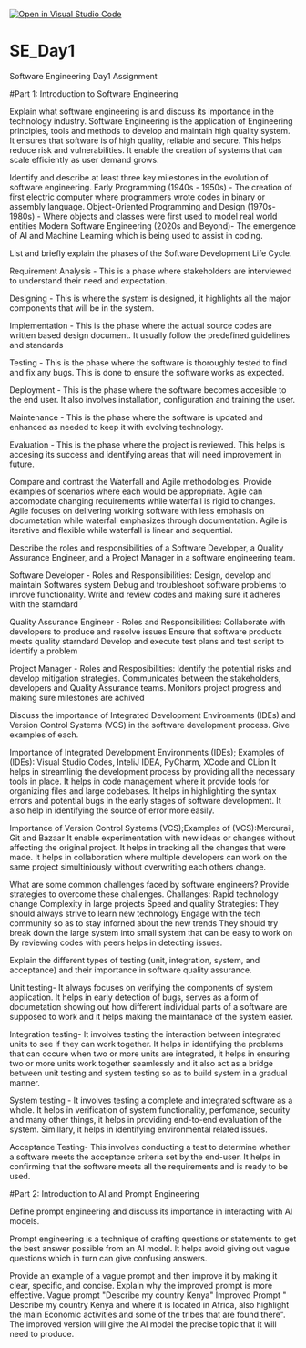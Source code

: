 [![Open in Visual Studio Code](https://classroom.github.com/assets/open-in-vscode-2e0aaae1b6195c2367325f4f02e2d04e9abb55f0b24a779b69b11b9e10269abc.svg)](https://classroom.github.com/online_ide?assignment_repo_id=15564862&assignment_repo_type=AssignmentRepo)
# SE_Day1
Software Engineering Day1 Assignment

#Part 1: Introduction to Software Engineering

Explain what software engineering is and discuss its importance in the technology industry.
Software Engineering is the application of Engineering principles, tools and methods to develop and maintain high quality system.
It ensures that software is of high quality, reliable and secure. This helps reduce risk and vulnerabilities.
It enable the creation of systems that can scale efficiently as user demand grows.

Identify and describe at least three key milestones in the evolution of software engineering.
Early Programming (1940s - 1950s) - The creation of first electric computer where programmers wrote codes in binary or assembly language. 
Object-Oriented Programming and Design (1970s-1980s) - Where objects and classes were first used to model real world entities
Modern Software Engineering (2020s and Beyond)- The emergence of AI and Machine Learning which is being used to assist in coding.


List and briefly explain the phases of the Software Development Life Cycle. 

Requirement Analysis - This is a phase where stakeholders are interviewed to understand their need and expectation.

Designing - This is where the system is designed, it highlights all the major components that will be in the system.

Implementation - This is the phase where the actual source codes are written based design document. It usually follow the predefined guidelines and standards

Testing - This is the phase where the software is thoroughly tested to find and fix any bugs. This is done to ensure the software works as expected.

Deployment - This is the phase where the software becomes accesible to the end user. It also involves installation, configuration and training the user.

Maintenance - This is the phase where the software is updated and enhanced as needed to keep it with evolving technology.

Evaluation - This is the phase where the project is reviewed. This helps is accesing its success and identifying areas that will need improvement in future.


Compare and contrast the Waterfall and Agile methodologies. Provide examples of scenarios where each would be appropriate.
Agile can accomodate changing requirements while waterfall is rigid to changes.
Agile focuses on delivering working software with less emphasis on documetation while waterfall emphasizes through documentation.
Agile is iterative and flexible while waterfall is linear and sequential.

Describe the roles and responsibilities of a Software Developer, a Quality Assurance Engineer, and a Project Manager in a software engineering team.

Software Developer -
Roles and Responsibilities:
Design, develop and maintain Softwares system
Debug and troubleshoot software problems to imrove functionality.
Write and review codes and making sure it adheres with the starndard

Quality Assurance Engineer - 
Roles and Responsibilities:
Collaborate with developers to produce and resolve issues
Ensure that software products meets quality starndard
Develop and execute test plans and test script to identify a problem

Project Manager - 
Roles and Resposibilities:
Identify the potential risks and develop mitigation strategies.
Communicates between the stakeholders, developers and Quality Assurance teams.
Monitors project progress and making sure milestones are achived


Discuss the importance of Integrated Development Environments (IDEs) and Version Control Systems (VCS) in the software development process. Give examples of each.

Importance of Integrated Development Environments (IDEs); Examples of (IDEs): Visual Studio Codes, InteliJ IDEA, PyCharm, XCode and CLion
It helps in streamlinig the development process by providing all the necessary tools in place. 
It helps in code management where it provide tools for organizing files and large codebases.
It helps in highlighting the syntax errors and potential bugs in the early stages of software development. It also help in identifying the source of error more easily.

Importance of Version Control Systems (VCS);Examples of (VCS):Mercurail, Git and Bazaar
It enable experimentation with new ideas or changes without affecting the original project.
It helps in tracking all the changes that were made.
It helps in collaboration where multiple developers can work on the same project simultiniously without overwriting each others change.

What are some common challenges faced by software engineers? Provide strategies to overcome these challenges.
Challanges:
Rapid technology change
Complexity in large projects
Speed and quality
Strategies:
They should always strive to learn new technology
Engage with the tech community so as to stay inforned about the new trends
They should try break down the large system into small system that can be easy to work on
By reviewing codes with peers helps in detecting issues.

Explain the different types of testing (unit, integration, system, and acceptance) and their importance in software quality assurance.

Unit testing- It always focuses on verifying the components of system application. It helps in early detection of bugs, serves as a form of documetation showing out how different individual parts of a software are supposed to work and it helps making the maintanace of the system easier.

Integration testing- It involves testing the interaction between integrated units to see if they can work together. It helps in identifying the problems that can occure when two or more units are integrated, it helps in ensuring two or more units work together seamlessly and it also act as a bridge between unit testing and system testing so as to build system in a gradual manner.

System testing - It involves testing a complete and integrated software as a whole. It helps in verification of system functionality, perfomance, security and many other things, it helps in providing end-to-end evaluation of the system. Simillary, it helps in identifying environmental related issues.

Acceptance Testing- This involves conducting a test to determine whether a software meets the acceptance criteria set by the end-user. It helps in confirming that the software meets all the requirements and is ready to be used. 

#Part 2: Introduction to AI and Prompt Engineering

Define prompt engineering and discuss its importance in interacting with AI models.

Prompt engineering is a technique of crafting questions or statements to get the best answer possible from an AI model.
It helps avoid giving out vague questions which in turn can give confusing answers.

Provide an example of a vague prompt and then improve it by making it clear, specific, and concise. Explain why the improved prompt is more effective.
Vague prompt "Describe my country Kenya"
Improved Prompt " Describe my country Kenya and where it is located in Africa, also highlight the main Economic activities and some of the tribes that are found there".
The improved version will give the AI model the precise topic that it will need to produce.
